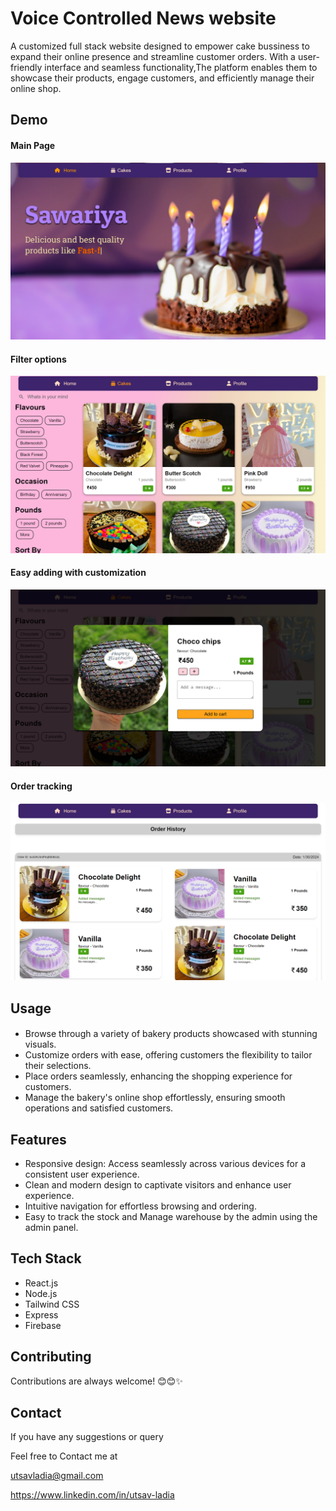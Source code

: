 
# Voice Controlled News website

A customized full stack website designed to empower cake bussiness to expand their online presence and streamline customer orders. With a user-friendly interface and seamless functionality,The platform enables them to showcase their products, engage customers, and efficiently manage their online shop.


## Demo
#### Main Page
![Main Page](src/Assets/demo1.png)


#### Filter options
![Category section](src/Assets/demo2.png)


#### Easy adding with customization
![Filters](src/Assets/demo3.png)

#### Order tracking
![Cart Section](src/Assets/demo4.png)


## Usage


#### 
- Browse through a variety of bakery products showcased with stunning visuals.
- Customize orders with ease, offering customers the flexibility to tailor their selections.
- Place orders seamlessly, enhancing the shopping experience for customers.
- Manage the bakery's online shop effortlessly, ensuring smooth operations and satisfied customers.




## Features

- Responsive design: Access seamlessly across various devices for a consistent user experience.
- Clean and modern design to captivate visitors and enhance user experience.
- Intuitive navigation for effortless browsing and ordering.
- Easy to track the stock and Manage warehouse by the admin using the admin panel.


## Tech Stack

- React.js
- Node.js
- Tailwind CSS
- Express 
- Firebase




## Contributing

Contributions are always welcome! 😊😊✨




## Contact

If you have any suggestions or query

Feel free to Contact me at

utsavladia@gmail.com

https://www.linkedin.com/in/utsav-ladia



